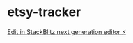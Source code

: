 # etsy-tracker

[Edit in StackBlitz next generation editor ⚡️](https://stackblitz.com/~/github.com/jalil0s/etsy-tracker)